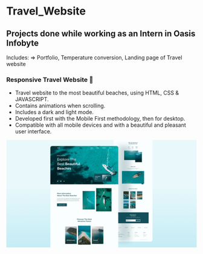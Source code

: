 # Travel_Website
## Projects done while working as an Intern in Oasis Infobyte
Includes:
=> Portfolio, Temperature conversion, Landing page of Travel website 

###  Responsive Travel Website 🌊

- Travel website to the most beautiful beaches, using HTML, CSS & JAVASCRIPT.
- Contains animations when scrolling.
- Includes a dark and light mode.
- Developed first with the Mobile First methodology, then for desktop.
- Compatible with all mobile devices and with a beautiful and pleasant user interface.

![travel-website](/preview.png)

